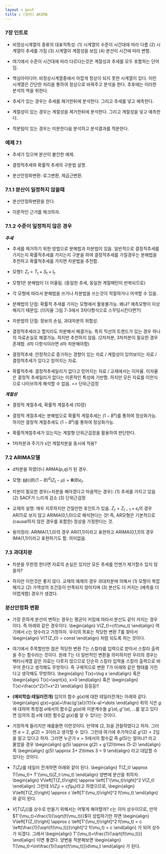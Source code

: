 ```yaml
---
layout : post 
title : (정리) ARIMA 
---
```



### 7장 인트로 

- 비정상시계열의 종류의 대표적특성: (1) 시계열의 수준이 시간대에 따라 다름 (2) 시계열이 추세를 가짐 (3) 시계열이 계절성을 보임 (4) 분산이 시간에 따라 변함. 

- 여기에서 수준이 시간대에 따라 다르다는것은 계절성과 추세를 모두 포함하는 단어임. 

- 핵심아이디어: 비정상시계열중에서 아깝게 정상이 되지 못한 시계열이 있다. 이런 시계열은 간단한 처리을 통하여 정상으로 바꿔주고 분석을 한다. 추후에는 이러한 분석의 역을 취한다. 

- 추세가 있는 경우는 추세를 제거한뒤에 분석한다. 그리고 추세를 넣고 예측한다. 

- 계절성이 있는 경우는 계절성을 제거한뒤에 분석한다. 그리고 계절성을 넣고 예측한다. 

- 적분텀이 있는 경우는 미분한다음 분석하고 분석결과를 적분한다. 


### 예제 7.1 

- 추세가 있으며 분산이 불안한 예제.

- 결정적추세와 확률적 추세의 구분법 설명.

- 분산안정화변환: 로그변환, 제곱근변환.


### 7.1.1 분산이 일정하지 않을때 

- 분산안정화변환을 한다. 

- 이론적인 근거를 체크하자. 


### 7.1.2 수준이 일정하지 않은 경우 

***추세***

- 추세를 제거하기 위한 방법으로 분해법과 차분법이 있음. 일반적으로 결정적추세를 가지는지 확률적추세를 가지는지 구분을 하여 결정적추세를 가질경우는 분해법을 추천하고 확률적추세를 가지면 차분법을 추천함. 

- 모형1: $Z_t=T_t+S_t+I_t$. 

- 모형1은 분해법이 더 어울림. (동일한 추세, 동일한 계절패턴이 반복되므로)

- 각 모형에 따라서 분해법을 쓰거나 차분법을 쓰는것이 적절하거나 어색할 수 있음. 

- 분해법의 단점: 확률적 추세를 가지는 모형에서 활용불가능. 왜냐? 예측모형이 이상해지기 때문임. (이자율 그림 7-3에서 3차다항식으로 스무딩시킨다면?!)

- 차분법의 단점: 정보의 손실, 과대차분의 위험성. 

- 결정적추세라고 할지라도 차분해서 해결가능. 특히 직선의 트렌드가 있는 경우 하나의 자료손실로 해결가능. 하지만 추천하지 않음. (2차차분, 3차차분이 필요한 경우 존재함. d차 다항식이라면 d차 차분해야함) 

- 결정적추세: 안정적으로 증가하는 경향이 있는 자료 / 계절성이 있어보이는 자료 / 결정적추세가 있다고 믿어지는 자료.

- 확률적추세: 결정적추세일리가 없다고 믿어지는 자료 / 교재에서는 이자율. 이자율은 결정적 추세일리가 없다는 이론적인 특성에 기반함. 하지만 모든 자료를 이런식으로 나이브하게 해석할 수 없음. => 단위근검정 

***계절성***

- 결정적 계절추세, 확률적 계절추세 (10장)

- 결정적 계절추세는 분해법으로 확률적 계절추세는 $(1-B^s)$를 통하여 정상화가능. 하지만 결정적 계절추세도 $(1-B^s)$를 통하여 정상화가능. 

- 확률적계절추세가 있는지는 계절형 단위근검정을 활용하여 판단한다. 

- 1차차분과 주기가 s인 계절차분을 동시에 적용? 


### 7.2 ARIMA모델

- $d$차분을 하였더니 ARMA($p$,$q$)가 된 경우. 

- 모형: $\boldsymbol(\phi)(B)(1-B)^d(Z_t-\mu)=\boldsymbol{\theta}(B)\epsilon_t$. 

- 차분이 필요한 경우(=차분을 해야겠다고 마음먹는 경우): (1) 추세를 가지고 있음 (2) SACF가 느리게 감소 (3) 단위근검정 

- 교재의 설명: 매우 지루하지만 건질만한 포인트가 있음. $Z_t=Z_{t-1}+\epsilon_t$의 경우 AR(1)로 보지 않고 ARIMA(0,1,0)으로 해석한다는 것! 즉, AR모형은 기본적으로 (causal하지 않은 경우를 포함한) 정상을 가정한다는 것. 

- 용어정리: ARIMA(1,1,0)의 경우 ARI(1,1)이라고 표현하고 ARIMA(0,1,1)의 경우 IMA(1,1)이라고 표현하기도 함. 의미없음. 


### 7.3 과대차분 

- 차분을 무한정 한다면 자료의 손실은 있지만 모든 추세를 언젠가 제거할수 있지 않을까? 

- 하지만 이런것은 좋지 않다. 교재의 예제의 경우 과대차분에 의해서 (1) 모형이 복잡해지고 (2) 가역성의 조건등이 만족되지 않아지며 (3) 분산도 더 커지는 (예측을 더 어렵게함) 경우가 생겼다. 


### 분산안정화 변환 

- 가장 흔하게 분산이 변하는 경우는 평균이 커짐에 따라서 분산도 같이 커지는 경우이다. 즉 아래와 같은 경우이다. 
\begin{align}
V(Z_t)=cf(\mu_t)
\end{align}
여기에서 $c$는 양수라고 가정하자. 우리의 목표는 적당한 변환 $T$를 찾아서 
\begin{align}
V(T(Z_t)) = const
\end{align}
처럼 되도록 하는 것이다. 

- 여기에서 주목할만한 점은 적당한 변환 $T$는 스칼라를 입력으로 받아서 스칼라 출력을 주는 함수라는 것이다. 원래 $T$는 더 일반적인 변환을 의미하지만 우리의 경우는 벡터시계열 같은 자료는 다루지 않으므로 단순히 스칼라 입력을 스칼라 출력으로 바꾸어 준다고 생각해도 무방하다. 즉 구체적으로 변환 $T$가 아래와 같은 형태를 가진다고 생각해도 무방하다. 
\begin{align}
T(x)=\log x 
\end{align}
혹은 
\begin{align}
T(x)=\sqrt{x}, x>0 
\end{align}
혹은 
\begin{align}
T(x)=\frac{x^2}{1+x^2}
\end{align}
등등등!! 

- **(예비학습:테일러전개)** 임의의 함수 $g(x)$에 대한 테일러전개는 아래와 같다. 
\begin{align}
g(x)=g(a)+\frac{g'(a)}{1!}(x-a)+\dots
\end{align}
위의 식은 $g$에 대하여 특정점 $a$에서의 함수값 $g(a)$와 미분계수들 $g'(a),g''(a),\dots$를 알고 있다면 임의의 점 $x$에 대한 함수값 $g(x)$를 알 수 있다는 것이다. 

- 거창하게 들리지만 예를들면 이런것이다. 만약에 $(2,3)$을 관찰하였다고 하자. 그러면 $a=2$, $g(2)=3$이라고 생각할 수 있다. 그런데 여기에 추가적으로 $g'(2)=2$임을 알고 있다고 하자. 그러면 누군가 $x=5$에서의 함수값 즉 $g(5)$는 얼마냐? 라고 물었을 경우 
\begin{align}
g(5) \approx g(2) + g'(2)\times (5-2) 
\end{align}
즉 
\begin{align}
g(5) \approx 3+ 2\times 3 = 9
\end{align}
라고 대답할 수 있다는 것이다. 

- $T(Z_t)$를 테일러 전개하면 아래와 같이 된다. 
\begin{align}
T(Z_t) \approx T(\mu_t)+ T'(\mu_t)(Z_t-\mu_t)
\end{align}
양변에 분산을 취하자. 
\begin{align}
V\left[T(Z_t)\right] \approx \left[T'(\mu_t)\right]^2 V(Z_t)
\end{align}
그런데 $V(Z_t)=cf(\mu_t)$라고 하였으므로, 
\begin{align}
V\left[T(Z_t)\right] \approx c \left[T'(\mu_t)\right]^2 f(\mu_t)
\end{align}
와 같이 된다. 

- $V[T(Z_t)]$를 상수로 만들기 위해서는 어떻게 해야할까? $c$는 이미 상수이므로, 만약 $T'(\mu_t)=\frac{1}{\sqrt{f(\mu_t)}}$이 성립하기만 하면 
\begin{align}
V\left[T(Z_t)\right] \approx c \left[T'(\mu_t)\right]^2 f(\mu_t) = c \left[\frac{1}{\sqrt{f(\mu_t)}}\right]^2 f(\mu_t) = c
\end{align}
가 되어 상수가 되겠다. 그래서 
\begin{align}
T'(\mu_t)=\frac{1}{\sqrt{f(\mu_t)}}
\end{align}
이면 좋겠다. 양변을 적분해보면 
\begin{align}
T(\mu_t)=\int\frac{1}{\sqrt{f(\mu_t)}}d\mu_t
\end{align}
가 된다. 